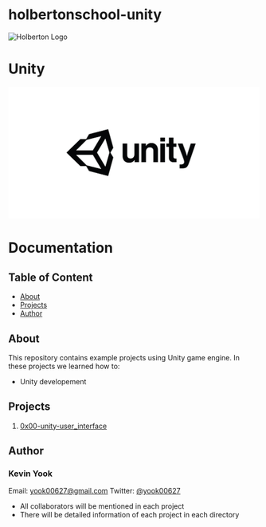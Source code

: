# holbertonschool-unity

<img alt="Holberton Logo" src="https://techcrunch.com/wp-content/uploads/2015/11/holberton-logo-horizontal.jpg?w=730&crop=1" width=40% height=40%>

# Unity

<img alt="Unity" src=https://raw.githubusercontent.com/yook00627/holbertonschool-unity/master/unity.jpg>

# Documentation

## Table of Content
* [About](#about)
* [Projects](#projects)
* [Author](#author)

## About
This repository contains example projects using Unity game engine. In these projects we learned how to:
  - Unity developement

## Projects
1. [0x00-unity-user_interface](./0x00-unity-user_interface)

## Author
### Kevin Yook 
Email: <yook00627@gmail.com> Twitter: [@yook00627](https://twitter.com/yook00627)


* All collaborators will be mentioned in each project
* There will be detailed information of each project in each directory